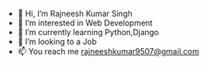 - 👋 Hi, I’m Rajneesh Kumar Singh
- 👀 I’m interested in Web Development
- 🌱 I’m currently learning Python,Django
- 💞️ I’m looking to a Job
- 📫 You reach me rajneeshkumar9507@gmail.com

<!---
rajneesh05/rajneesh05 is a ✨ special ✨ repository because its `README.md` (this file) appears on your GitHub profile.
You can click the Preview link to take a look at your changes.
--->
